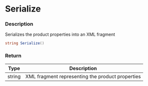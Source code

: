 # Serialize

### Description

Serializes the product properties into an XML fragment

```csharp
string Serialize()
```

### Return

| Type   | Description                                      |
| ------ | ------------------------------------------------ |
| string | XML fragment representing the product properties |
